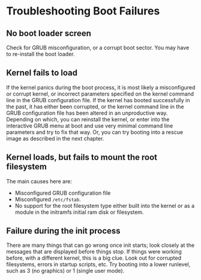 # Troubleshooting Boot Failures

## No boot loader screen

Check for GRUB misconfiguration, or a corrupt boot sector. You may have to re-install the boot loader.

## Kernel fails to load

If the kernel panics during the boot process, it is most likely a misconfigured or corrupt kernel, or incorrect parameters specified on the kernel command line in the GRUB configuration file. If the kernel has booted successfully in the past, it has either been corrupted, or the kernel command line in the GRUB configuration file has been altered in an unproductive way. Depending on which, you can reinstall the kernel, or enter into the interactive GRUB menu at boot and use very minimal command line parameters and try to fix that way. Or, you can try booting into a rescue image as described in the next chapter.

## Kernel loads, but fails to mount the root filesystem

The main causes here are:

- Misconfigured GRUB configuration file
- Misconfigured `/etc/fstab`.
- No support for the root filesystem type either built into the kernel or as a module in the initramfs initial ram disk or filesystem.

## Failure during the init process

There are many things that can go wrong once init starts; look closely at the messages that are displayed before things stop. If things were working before, with a different kernel, this is a big clue. Look out for corrupted filesystems, errors in startup scripts, etc. Try booting into a lower runlevel, such as 3 (no graphics) or 1 (single user mode).
